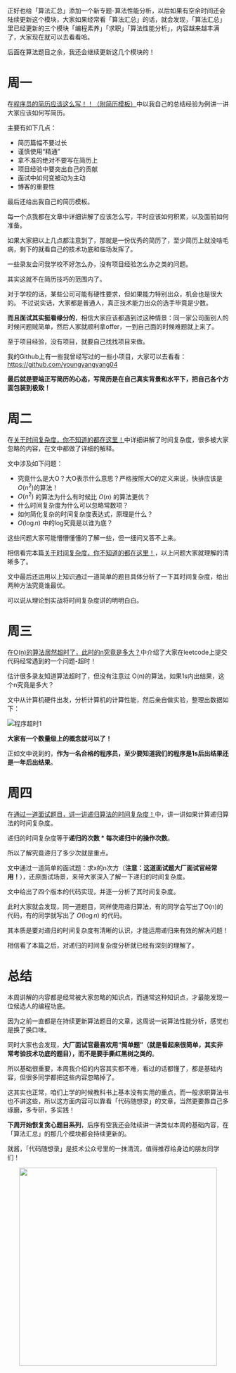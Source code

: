 


<p align="center">
  <a href="https://mp.weixin.qq.com/s/QVF6upVMSbgvZy8lHZS3CQ"><img src="https://img.shields.io/badge/知识星球-代码随想录-blue" alt=""></a>
  <a href="https://mp.weixin.qq.com/s/b66DFkOp8OOxdZC_xLZxfw"><img src="https://img.shields.io/badge/刷题-微信群-green" alt=""></a>
  <a href="https://space.bilibili.com/525438321"><img src="https://img.shields.io/badge/B站-代码随想录-orange" alt=""></a>
</p>


正好也给「算法汇总」添加一个新专题-算法性能分析，以后如果有空余时间还会陆续更新这个模块，大家如果经常看「算法汇总」的话，就会发现，「算法汇总」里已经更新的三个模块「编程素养」「求职」「算法性能分析」，内容越来越丰满了，大家现在就可以去看看哈。

后面在算法题目之余，我还会继续更新这几个模块的！

# 周一

在[程序员的简历应该这么写！！（附简历模板）](https://programmercarl.com/前序/程序员简历.html)中以我自己的总结经验为例讲一讲大家应该如何写简历。

主要有如下几点：

* 简历篇幅不要过长
* 谨慎使用“精通”
* 拿不准的绝对不要写在简历上
* 项目经验中要突出自己的贡献
* 面试中如何变被动为主动
* 博客的重要性

最后还给出我自己的简历模板。

每一个点我都在文章中详细讲解了应该怎么写，平时应该如何积累，以及面前如何准备。

如果大家把以上几点都注意到了，那就是一份优秀的简历了，至少简历上就没啥毛病，剩下的就看自己的技术功底和临场发挥了。

一些录友会问我学校不好怎么办，没有项目经验怎么办之类的问题。

其实这就不在简历技巧的范围内了。

对于学校的话，某些公司可能有硬性要求，但如果能力特别出众，机会也是很大的。 不过说实话，大家都是普通人，真正技术能力出众的选手毕竟是少数。

**而且面试其实挺看缘分的**，相信大家应该都遇到过这种情景：同一家公司面别人的时候问题贼简单，然后人家就顺利拿offer，一到自己面的时候难题就上来了。

至于项目经验，没有项目，就要自己找找项目来做。

我的Github上有一些我曾经写过的一些小项目，大家可以去看看：https://github.com/youngyangyang04

**最后就是要端正写简历的心态，写简历是在自己真实背景和水平下，把自己各个方面包装到极致！**


# 周二

在[关于时间复杂度，你不知道的都在这里！](https://programmercarl.com/前序/关于时间复杂度，你不知道的都在这里！.html)中详细讲解了时间复杂度，很多被大家忽略的内容，在文中都做了详细的解释。

文中涉及如下问题：

* 究竟什么是大O？大O表示什么意思？严格按照大O的定义来说，快排应该是$O(n^2)$的算法！
* $O(n^2)$ 的算法为什么有时候比 $O(n)$ 的算法更优？
* 什么时间复杂度为什么可以忽略常数项？
* 如何简化复杂的时间复杂度表达式，原理是什么？
* $O(\log n)$ 中的log究竟是以谁为底？

这些问题大家可能懵懵懂懂的了解一些，但一细问又答不上来。

相信看完本篇[关于时间复杂度，你不知道的都在这里！](https://programmercarl.com/前序/关于时间复杂度，你不知道的都在这里！.html)，以上问题大家就理解的清晰多了。

文中最后还运用以上知识通过一道简单的题目具体分析了一下其时间复杂度，给出两种方法究竟谁最优。

可以说从理论到实战将时间复杂度讲的明明白白。


# 周三

在[O(n)的算法居然超时了，此时的n究竟是多大？](https://programmercarl.com/前序/On的算法居然超时了，此时的n究竟是多大？.html)中介绍了大家在leetcode上提交代码经常遇到的一个问题-超时！

估计很多录友知道算法超时了，但没有注意过 O(n)的算法，如果1s内出结果，这个n究竟是多大？

文中从计算机硬件出发，分析计算机的计算性能，然后亲自做实验，整理出数据如下：


![程序超时1](https://code-thinking-1253855093.file.myqcloud.com/pics/20201208231559175-20230310133304038.png)

**大家有一个数量级上的概念就可以了！**

正如文中说到的，**作为一名合格的程序员，至少要知道我们的程序是1s后出结果还是一年后出结果**。


# 周四

在[通过一道面试题目，讲一讲递归算法的时间复杂度！](https://programmercarl.com/前序/通过一道面试题目，讲一讲递归算法的时间复杂度！.html)中，讲一讲如果计算递归算法的时间复杂度。

递归的时间复杂度等于**递归的次数 * 每次递归中的操作次数**。

所以了解究竟递归了多少次就是重点。

文中通过一道简单的面试题：求x的n次方（**注意：这道面试题大厂面试官经常用！**），还原面试场景，来带大家深入了解一下递归的时间复杂度。

文中给出了四个版本的代码实现，并逐一分析了其时间复杂度。

此时大家就会发现，同一道题目，同样使用递归算法，有的同学会写出了O(n)的代码，有的同学就写出了 $O(\log n)$ 的代码。

其本质是要对递归的时间复杂度有清晰的认识，才能运用递归来有效的解决问题！

相信看了本篇之后，对递归的时间复杂度分析就已经有深刻的理解了。


# 总结

本周讲解的内容都是经常被大家忽略的知识点，而通常这种知识点，才最能发现一位候选人的编程功底。

因为之前一直都是在持续更新算法题目的文章，这周说一说算法性能分析，感觉也是换了换口味。

同时大家也会发现，**大厂面试官最喜欢用“简单题”（就是看起来很简单，其实非常考验技术功底的题目），而不是要手撕红黑树之类的**。

所以基础很重要，本周我介绍的内容其实都不难，看过的话都懂了，都是基础内容，但很多同学都把这些内容忽略掉了。

这其实也正常，咱们上学的时候教科书上基本没有实用的重点，而一般求职算法书也不讲这些，所以这方面内容可以靠看「代码随想录」的文章，当然更要靠自己多琢磨，多专研，多实践！

**下周开始恢复贪心题目系列**，后序有空我还会陆续讲一讲类似本周的基础内容，在「算法汇总」的那几个模块都会持续更新的。

就酱，「代码随想录」是技术公众号里的一抹清流，值得推荐给身边的朋友同学们！


<div align="center"><img src=https://code-thinking.cdn.bcebos.com/pics/01二维码.jpg width=450> </img></div>
